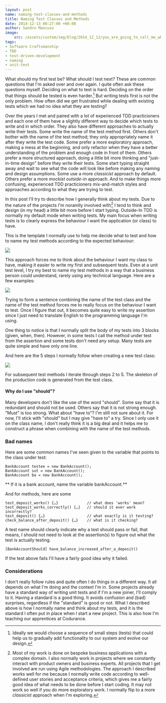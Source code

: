 ```yaml
---
layout: post
name: naming-test-classes-and-methods
title: Naming Test Classes and Methods
date: 2014-12-13 00:27:00 +00:00
author: Sandro Mancuso
image:
    src: /assets/custom/img/blog/2014_12_12/you_are_going_to_call_me_what.jpg
tags:
- Software Craftsmanship
- TDD
- test-driven-development
- naming
- unit-test
---
```


What should my first test be? What should I test next? These are common questions that I'm asked over and over again. I quite often ask these questions myself. Deciding on what to test is hard. Deciding on the order that things should be tested is even harder.[^1] But writing tests first is not the only problem. How often did we get frustrated while dealing with existing tests which we had no idea what they are testing? 

Over the years I met and paired with a lot of experienced TDD practicioners and each one of them have a slightly different way to decide which tests to write and in which order. They also have different approaches to actually write their tests. Some write the name of the test method first. Others don't bother with the name of the test method; they only appropriately name it after they write the test code. Some prefer a more exploratory approach, making a mess at the beginning, and only refactor when they have a better understanding of the problem and enough code in front of them. Others prefer a more structured approach, doing a little bit more thinking and "just-in-time design" before they write their tests. Some start typing straight away and wait to see what the code will look like before making any naming and design assumptions. Some use a more _classicist_ approach by default. Others prefer a more _mockist outside-in_ approach. And to make things more confusing, experienced TDD practicioners mix-and-match styles and approaches according to what they are trying to test. 

In this post I'll try to describe how I generally think about my tests. Due to the nature of the projects I'm noramlly involved with[^2] I tend to think and design (in my head) a little bit more before I start typing. Outside-In TDD is normally my default mode when writing tests. My main focus when writing tests is to clearly express the behaviour I want the application (or class) to have.

This is the template I normally use to help me decide what to test and how to name my test methods according to the expected behaviour:

![]({{site.baseurl}}/assets/custom/img/blog/2014_12_12/class_and_method_name_template.jpg)

This approach forces me to think about the behaviour I want my class to have, making it easier to write my first and subsequent tests. Even at a unit test level, I try my best to name my test methods in a way that a business person could understand, rarely using any technical language. Here are a few examples:

![]({{site.baseurl}}/assets/custom/img/blog/2014_12_12/class_methods_example.jpg)

Trying to form a sentence combining the name of the test class and the name of the test method forces me to really focus on the behaviour I want to test. Once I figure that out, it becomes quite easy to write my assertion since I just need to translate English to the programming language I'm using. 

One thing to notice is that I normally split the body of my tests into 3 blocks (given, when, then). However, in some tests I call the method under test from the assertion and some tests don't need any setup. Many tests are quite simple and have only one line. 

And here are the 5 steps I normally follow when creating a new test class:

![]({{site.baseurl}}/assets/custom/img/blog/2014_12_12/test_in_5_steps.jpg)

For subsequent test methods I iterate through steps 2 to 5. The skeleton of the production code is generated from the test class. 

#### Why do I use "should"?

Many developers don't like the use of the word "should". Some say that it is redundant and should not be used. Others say that it is not strong enough. "Must" is too strong. What about "have to"? I'm still not sure about it. For now, I'll stick with "should" but I may give "have to" a try. Since I only use it on the class name, I don't really think it is a big deal and it helps me to construct a phrase when combining with the name of the test methods. 

### Bad names

Here are some common names I've seen given to the variable that points to the class under test:

	BankAccount testee = new BankAccount();
	BankAccount sut = new BankAccount();
	BankAccount ba = new BankAccount();

** If it is a bank account, name the variable bankAccount.** 

And for methods, here are some 

	test_deposit_works() {…}             // what does 'works' mean?
	test_deposit_works_correctly() {…}   // should it ever work incorrectly?
	test_deposit() {…}                   // what exactly is it testing?
	check_balance_after_deposit() {…}    // what is it checking? 

A test name should clearly indicate why a test should pass or fail, that means, I should not need to look at the assertion(s) to figure out what the test is actually testing. 

	[BankAccountShould] have_balance_increased_after_a_deposit()

If the test above fails I'll have a fairly good idea why it failed. 

### Considerations

I don't really follow rules and quite often I do things in a different way. It all depends on what I'm doing and the context I'm in. Some projects already have a standard way of writing unit tests and if I'm a new joiner, I'll comply to it. Having a standard is a good thing. It avoids confusion and (bad) surprises, regardless if the "standard" is good or not. What I described above is how I normally name and think about my tests, and it is the standard I often put in place when I start a new project. This is also how I'm teaching our apprentices at Codurance.


 [^1]: Ideally we would choose a sequence of small steps (tests) that could help us to gradually add functionality to our system and evolve our design.

 [^2]: Most of my work is done on bespoke business applications with a complex domain. I also normally work in projects where we constantly interact with product owners and business experts. All projects that I get involved are run using Agile methodologies. The approach I described works well for me because I normally write code according to well-defined user stories and acceptance criteria, which gives me a fairly good idea of what needs to be done before I start coding. It may not work so well if you do more exploratory work. I normally flip to a more _classicist_ approach when I'm exploring.
